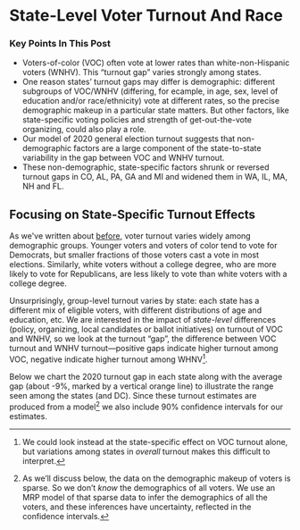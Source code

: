 # State-Level Voter Turnout And Race

### Key Points In This Post

- Voters-of-color (VOC) often vote at lower rates than white-non-Hispanic voters (WNHV).
  This “turnout gap” varies strongly among states.
- One reason states’ turnout gaps may differ is demographic: different subgroups of VOC/WNHV
  (differing, for ecample, in age, sex, level of education and/or race/ethnicity)
  vote at different rates, so the precise demographic makeup in a particular state matters.
  But other factors,
  like state-specific voting policies and strength of get-out-the-vote organizing, could also
  play a role.
- Our model of 2020 general election turnout suggests that non-demographic factors
  are a large component of the state-to-state variability in the gap between VOC
  and WNHV turnout.
- These non-demographic, state-specific factors shrunk or reversed turnout gaps
  in CO, AL, PA, GA and MI and widened them in WA, IL, MA, NH and FL.

## Focusing on State-Specific Turnout Effects

As we've written about [before](https://blueripple.github.io/research/mrp-model/p3/main.html),
voter turnout varies widely among demographic groups.
Younger voters and voters of color
tend to vote for Democrats, but smaller fractions of those voters cast a vote in most elections.
Similarly, white voters without a college degree, who
are more likely to vote for Republicans, are less likely to vote than white voters
with a college degree.

Unsurprisingly, group-level turnout varies by state:
each state has a different mix of eligible voters, with different
distributions of age and education, etc.  We are interested in the
impact of *state-level* differences (policy, organizing, local candidates or ballot initiatives)
on turnout of VOC and WNHV, so
we look at the turnout “gap”, the difference between VOC turnout and
WNHV turnout—positive gaps indicate higher turnout among VOC, negative
indicate higher turnout among WHNV[^whyGaps].

[^whyGaps]: We could look instead at the state-specific
    effect on VOC turnout alone, but variations among states in *overall* turnout
    makes this difficult to interpret.

Below we chart the 2020 turnout gap in each state
along with the average gap
(about -9%, marked by a vertical orange line)
to illustrate the range seen among the states (and DC).  Since these
turnout estimates are produced from a model[^whyModel] we also
include 90% confidence intervals for our estimates.

[^whyModel]: As we’ll discuss below, the data on the demographic makeup of voters is sparse.
    So we don’t *know* the demographics of all voters. We use an MRP model of that sparse
    data to infer the demographics of all the voters, and these inferences have uncertainty,
    reflected in the confidence intervals.
